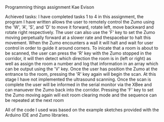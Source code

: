 Programming things assignment
Kae Evison



Achieved tasks:
I have completed tasks 1 to 4 in this assignment, the program I have written allows the user to remotely control the Zumo using the 'W', 'A', 'S', and 'D' to move it forward, rotate left, move backward and rotate right respectively. The user can also use the 'F' key to set the Zumo moving perpetually forward at a slower rate and thespacebar to halt this movement.
When the Zumo encounters a wall it will halt and wait for user control in order to guide it around corners.
To inicate that a room is about to be scanned, the user can press the 'R' key with the Zumo stopped in the corridor, it will then detect which direction the room is in (left or right) as well as assign the room a number and log that information in an array which can be output using the 'V' key. Once the user has position the Zumo at the entrance to the room, pressing the 'R' key again will begin the scan.
At this stage I have not implemented the ultrasound scanning.
Once the scan is complete the user will be informed in the serial monitor via the XBee and can manuever the Zumo back into the corridor.
Pressing the 'F' key to set the Zumo moving again will exit room clearing mode and the sequence can be repeated at the next room


All of the code I used was based on the example sketches provided with the Arduino IDE and Zumo libraries.
